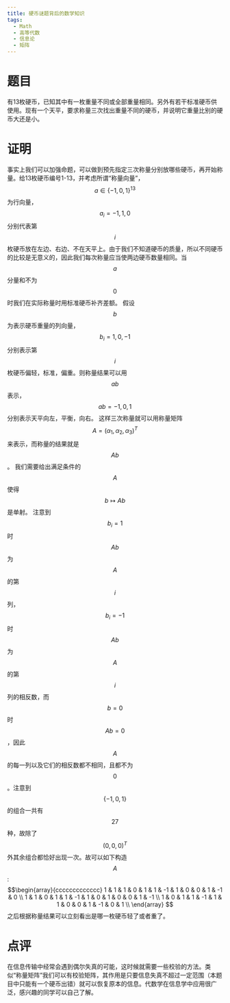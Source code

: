 ```yaml
---
title: 硬币谜题背后的数学知识
tags:
  - Math
  - 高等代数
  - 信息论
  - 矩阵
---
```


# 题目

有13枚硬币，已知其中有一枚重量不同或全部重量相同。另外有若干标准硬币供使用。现有一个天平，要求称量三次找出重量不同的硬币，并说明它重量比别的硬币大还是小。

# 证明

事实上我们可以加强命题，可以做到预先指定三次称量分别放哪些硬币，再开始称量。给13枚硬币编号1-13，并考虑所谓“称量向量”，$$a\in\{-1,0,1\}^{13}$$为行向量，$$a_i=-1,1,0$$分别代表第$$i$$枚硬币放在左边、右边、不在天平上。由于我们不知道硬币的质量，所以不同硬币的比较是无意义的，因此我们每次称量应当使两边硬币数量相同。当$$a$$分量和不为$$0$$时我们在实际称量时用标准硬币补齐差额。
	假设$$b$$为表示硬币重量的列向量，$$b_i=1,0,-1$$分别表示第$$i$$枚硬币偏轻，标准，偏重。则称量结果可以用$$ab$$表示，$$ab=-1,0,1$$分别表示天平向左，平衡，向右。
	这样三次称量就可以用称量矩阵$$A=(\alpha_1,\alpha_2,\alpha_3)^T$$来表示，而称量的结果就是$$Ab$$。
	我们需要给出满足条件的$$A$$使得$$b\mapsto Ab$$是单射。
	注意到$$b_i=1$$时$$Ab$$为$$A$$的第$$i$$列，$$b_i=-1$$时$$Ab$$为$$A$$的第$$i$$列的相反数，而$$b=0$$时$$Ab=0$$，因此$$A$$的每一列以及它们的相反数都不相同，且都不为$$0$$。注意到$$\{-1,0,1\}$$的组合一共有$$27$$种，故除了$$(0,0,0)^T$$外其余组合都恰好出现一次。故可以如下构造$$A$$:
		$$\begin{array}{ccccccccccccc}
				1 & 1 & 1 & 0 & 1  & 1  & -1 & 1 & 0 & 0 & 1  & -1 & 0  \\
				1 & 1 & 0 & 1 & 1  & -1 & 1  & 0 & 1 & 0 & 0  & 1  & -1 \\
				1 & 0 & 1 & 1 & -1 & 1  & 1  & 0 & 0 & 1 & -1 & 0  & 1  \\
			\end{array}
		$$
	之后根据称量结果可以立刻看出是哪一枚硬币轻了或者重了。

# 点评

在信息传输中经常会遇到偶尔失真的可能，这时候就需要一些校验的方法。类似“称量矩阵”我们可以有校验矩阵，其作用是只要信息失真不超过一定范围（本题目中只能有一个硬币出错）就可以恢复原本的信息。代数学在信息学中应用很广泛，感兴趣的同学可以自己了解。
